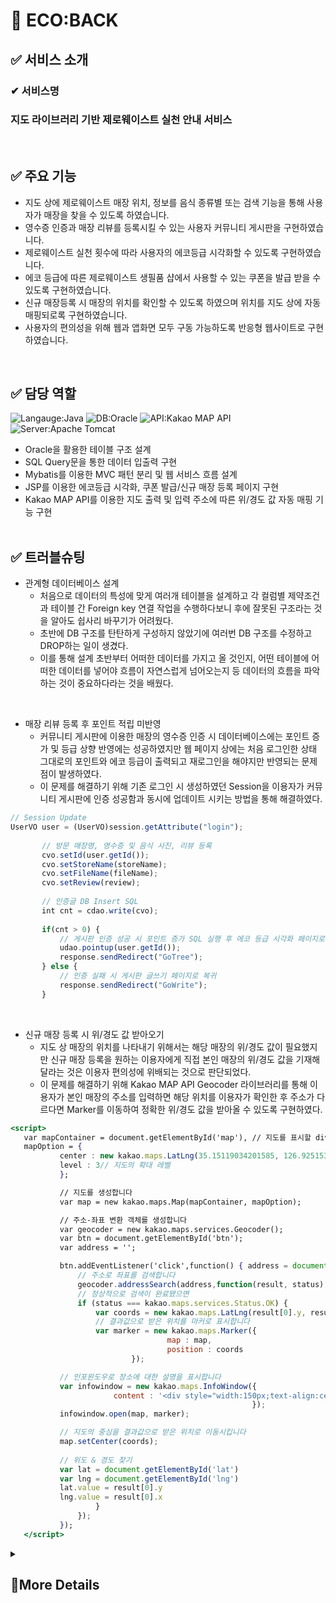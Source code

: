 # 🌱 ECO:BACK


## ✅ 서비스 소개
### ✔ 서비스명 
### 지도 라이브러리 기반 제로웨이스트 실천 안내 서비스
<br>

## ✅ 주요 기능
* 지도 상에 제로웨이스트 매장 위치, 정보를 음식 종류별 또는 검색 기능을 통해 사용자가 매장을 찾을 수 있도록 하였습니다.
* 영수증 인증과 매장 리뷰를 등록시킬 수 있는 사용자 커뮤니티 게시판을 구현하였습니다.
* 제로웨이스트 실천 횟수에 따라 사용자의 에코등급 시각화할 수 있도록 구현하였습니다.
* 에코 등급에 따른 제로웨이스트 생필품 샵에서 사용할 수 있는 쿠폰을 발급 받을 수 있도록 구현하였습니다.
* 신규 매장등록 시 매장의 위치를 확인할 수 있도록 하였으며 위치를 지도 상에 자동 매핑되로록 구현하였습니다.
* 사용자의 편의성을 위해 웹과 앱화면 모두 구동 가능하도록 반응형 웹사이트로 구현하였습니다.
<br>

## ✅ 담당 역할
![Langauge:Java](https://img.shields.io/badge/Langauge-Java-green) ![DB:Oracle](https://img.shields.io/badge/DB-Oracle-yellow) ![API:Kakao MAP API](https://img.shields.io/badge/API-Kakao%20MAP%20API-orange) ![Server:Apache Tomcat](https://img.shields.io/badge/Server-Apache%20Tomcat-blue)
* Oracle을 활용한 테이블 구조 설계
* SQL Query문을 통한 데이터 입출력 구현
* Mybatis를 이용한 MVC 패턴 분리 및 웹 서비스 흐름 설계
* JSP를 이용한 에코등급 시각화, 쿠폰 발급/신규 매장 등록 페이지 구현
* Kakao MAP API를 이용한 지도 출력 및 입력 주소에 따른 위/경도 값 자동 매핑 기능 구현
<br><br>

## ✅ 트러블슈팅
* 관계형 데이터베이스 설계<br>
	- 처음으로 데이터의 특성에 맞게 여러개 테이블을 설계하고 각 컬럼별 제약조건과 테이블 간 Foreign key 연결 작업을 수행하다보니 후에 잘못된 구조라는 것을 알아도 쉽사리 바꾸기가 어려웠다.
	- 초반에 DB 구조를 탄탄하게 구성하지 않았기에 여러번 DB 구조를 수정하고 DROP하는 일이 생겼다.
	- 이를 통해 설계 초반부터 어떠한 데이터를 가지고 올 것인지, 어떤 테이블에 어떠한 데이터를 넣어야 흐름이 자연스럽게 넘어오는지 등 데이터의 흐름을 파악하는 것이 중요하다라는 것을 배웠다.
<br>

* 매장 리뷰 등록 후 포인트 적립 미반영<br>
    - 커뮤니티 게시판에 이용한 매장의 영수증 인증 시 데이터베이스에는 포인트 증가 및 등급 상향 반영에는 성공하였지만 웹 페이지 상에는 처음 로그인한 상태 그대로의 포인트와 에코 등급이 출력되고 재로그인을 해야지만 반영되는 문제점이 발생하였다.
    - 이 문제를 해결하기 위해 기존 로그인 시 생성하였던 Session을 이용자가 커뮤니티 게시판에 인증 성공함과 동시에 업데이트 시키는 방법을 통해 해결하였다.
 ```jsx
 // Session Update
 UserVO user = (UserVO)session.getAttribute("login");
	
        // 방문 매장명, 영수증 및 음식 사진, 리뷰 등록
		cvo.setId(user.getId());
		cvo.setStoreName(storeName);
		cvo.setFileName(fileName);
		cvo.setReview(review);
		
        // 인증글 DB Insert SQL
		int cnt = cdao.write(cvo);
		
		if(cnt > 0) {
            // 게시판 인증 성공 시 포인트 증가 SQL 실행 후 에코 등급 시각화 페이지로 이동
			udao.pointup(user.getId());
			response.sendRedirect("GoTree");
		} else {
            // 인증 실패 시 게시판 글쓰기 페이지로 복귀
			response.sendRedirect("GoWrite");
		}
 ```
 <br>
 
* 신규 매장 등록 시 위/경도 값 받아오기<br>
    - 지도 상 매장의 위치를 나타내기 위해서는 해당 매장의 위/경도 값이 필요했지만 신규 매장 등록을 원하는 이용자에게 직접 본인 매장의 위/경도 값을 기재해 달라는 것은 이용자 편의성에 위배되는 것으로 판단되었다.
    - 이 문제를 해결하기 위해 Kakao MAP API Geocoder 라이브러리를 통해 이용자가 본인 매장의 주소를 입력하면 해당 위치를 이용자가 확인한 후 주소가 다르다면 Marker를 이동하여 정확한 위/경도 값을 받아올 수 있도록 구현하였다.
 ```jsx
 <script>
    var mapContainer = document.getElementById('map'), // 지도를 표시할 div 
	mapOption = {
			center : new kakao.maps.LatLng(35.15119034201585, 126.92515360052161), // 지도의 중심좌표
			level : 3// 지도의 확대 레벨
			};

			// 지도를 생성합니다    
			var map = new kakao.maps.Map(mapContainer, mapOption);

			// 주소-좌표 변환 객체를 생성합니다
			var geocoder = new kakao.maps.services.Geocoder();
			var btn = document.getElementById('btn');
			var address = '';

		    btn.addEventListener('click',function() { address = document.getElementById('addr').value;
				// 주소로 좌표를 검색합니다
				geocoder.addressSearch(address,function(result, status) {
				// 정상적으로 검색이 완료됐으면 
				if (status === kakao.maps.services.Status.OK) {
					var coords = new kakao.maps.LatLng(result[0].y, result[0].x);
					// 결과값으로 받은 위치를 마커로 표시합니다
					var marker = new kakao.maps.Marker({
									map : map,
									position : coords
							});

            // 인포윈도우로 장소에 대한 설명을 표시합니다
			var infowindow = new kakao.maps.InfoWindow({
						content : '<div style="width:150px;text-align:center;padding:6px 0;">우리가게</div>'
											           });
			infowindow.open(map, marker);

			// 지도의 중심을 결과값으로 받은 위치로 이동시킵니다
			map.setCenter(coords);
										
			// 위도 & 경도 찾기
			var lat = document.getElementById('lat')
			var lng = document.getElementById('lng')
			lat.value = result[0].y
			lng.value = result[0].x
					}
				});
			});
    </script>
 ```

<details>
<summary><h2>🧾More Details</h2></summary>

## ✅ 프로젝트 기간
2022.06.03 ~ 2022.06.18
<br><br>
    
## ✅ 화면 구성

### 회원가입 / 메인화면 / 사용자 튜토리얼 화면
![image](https://user-images.githubusercontent.com/103620466/182588812-326be119-90cb-4264-b3f1-bb7eb059888f.png)
<br><br>

### 매장 보기 화면 (전체 매장 / 카테고리 선택 / 매장명 검색)
![image](https://user-images.githubusercontent.com/103620466/182589092-43fdf433-026b-47da-9d48-a5c5105ecdf3.png)
<br><br>

### 커뮤니티 게시판 화면 / 리뷰 등록 / 리뷰 수정
![image](https://user-images.githubusercontent.com/103620466/182589351-00081d31-ca43-4193-9fb2-23fa1b506990.png)
<br><br>

### 등급 시각화 / 리워드 화면 / 신규 매장등록 화면
![image](https://user-images.githubusercontent.com/103620466/182589764-d97e7c59-957b-47aa-a884-1e62ba9cd57d.png)
<br><br>
</details>
